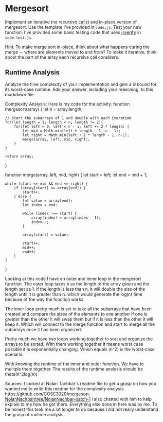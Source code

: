 # Mergesort

Implement an iterative (no recursive calls) and in-place version of mergesort.
Use the template I've provided in `code.js`. Test your new function; I've
provided some basic testing code that uses
[jsverify](https://jsverify.github.io/) in `code.test.js`.

Hint: To make merge sort in-place, think about what happens during the merge --
where are elements moved to and from? To make it iterative, think about the
part of the array each recursive call considers.

## Runtime Analysis

Analyze the time complexity of your implementation and give a $\Theta$ bound for
its worst-case runtime. Add your answer, including your reasoning, to this
markdown file.

Complexity Analysis: 
Here is my code for the activity. 
function mergesort(array) {
    let n = array.length;

    // Start the subarrays of 1 and double with each iteration 
    for(let length = 1; length < n; length *= 2){
        for(let left = 0; left < n - 1; left += 2 * length) {
            let mid = Math.min(left + length - 1, n - 1); 
            let right = Math.min(left + 2 * length - 1, n-1); 
            merge(array, left, mid, right);
        }
    }
    
    return array;
}

function merge(array, left, mid, right) {
    let start = left; 
    let end = mid + 1; 

    while (start <= mid && end <= right) {
        if (array[start] <= array[end]) {
            start++; 
        } else {
            let value = array[end]; 
            let index = end; 

            while (index !== start) {
                array[index] = array[index - 1]; 
                index--; 
            }

            array[start] = value; 

            start++;
            mid++;
            end++;
        }
    }
}

Looking at this code I have an outer and inner loop in the mergesort function. 
The outer loop takes n as the length of the array given and the length set as 1. If the length is less than n, it will double the size of the length until it is greater than n. which would generate the log(n) time because of the way the function works.

The inner loop pretty much is set to take all the subarrays that have been created and compare the sizes of the elements to one another if one is greater than the other it will swap them but if it is less than the other it will keep it. Which will connect to the merge function and start to merge all the subarrays once it has been organized. 

Pretty much we have two loops working together to sort and organize the arrays to be sorted. With them working together it means worst case possible it is exponentially changing. Which equals (n^2) is the
worst-case scenario. 

With knowing the runtime of the inner and outer function. We have to mulitple them together. The results 
of the runtime analysis should be theta(n^2log(n)) 

Sources: 
I looked at Nolan Tachbar's readme file to get a grasp on how you wanted me to write this readme for
the complexity analysis. https://github.com/COSC3020/mergesort-NolanNachbar/tree/NolanNachbar-patch-1 
I also chatted with him to help explain to me how he got there. Everything else done in here was by me. 
To be honest this took me a lot longer to do because I did not really understand the grasp 
of runtime analysis. 
